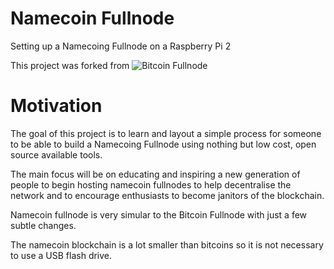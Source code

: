 # Namecoin Fullnode
Setting up a Namecoing Fullnode on a Raspberry Pi 2

This project was forked from ![Bitcoin Fullnode](https://github.com/MrChrisJ/fullnode/)

# Motivation
The goal of this project is to learn and layout a simple process for someone to be able to build a Namecoing Fullnode using nothing but low cost, open source available tools.

The main focus will be on educating and inspiring a new generation of people to begin hosting namecoin fullnodes to help decentralise the network and to encourage enthusiasts to become janitors of the blockchain.

Namecoin fullnode is very simular to the Bitcoin Fullnode with just a few subtle changes.

The namecoin blockchain is a lot smaller than bitcoins so it is not necessary to use a USB flash drive.
